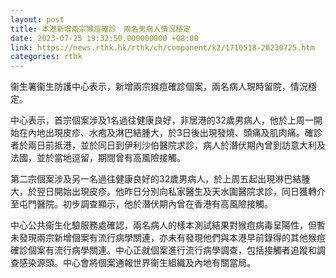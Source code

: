 ```yaml
---
layout: post
title: 本港新增兩宗猴痘確診　兩名男病人情況穩定
date: 2023-07-25 19:32:50.000000000 +08:00
link: https://news.rthk.hk/rthk/ch/component/k2/1710518-20230725.htm
categories: rthk
---
```


衞生署衞生防護中心表示，新增兩宗猴痘確診個案，兩名病人現時留院，情況穩定。

中心表示，首宗個案涉及1名過往健康良好，非居港的32歲男病人，他於上周一開始在內地出現皮疹、水疱及淋巴結腫大，於3日後出現發燒、頭痛及肌肉痛。確診者於兩日前抵港，並於同日到伊利沙伯醫院求診，病人於潛伏期內曾到訪意大利及法國，並於當地逗留，期間曾有高風險接觸。

第二宗個案涉及另一名過往健康良好的32歲男病人，於上周五起出現淋巴結腫大，於翌日開始出現皮疹。他昨日分別向私家醫生及天水圍醫院求診，同日獲轉介至屯門醫院。初步調查顯示，他於潛伏期內曾在香港有高風險接觸。

中心公共衞生化驗服務處確認，兩名病人的樣本測試結果對猴痘病毒呈陽性，但暫未發現兩宗新增個案有流行病學關連，亦未有發現他們與本港早前錄得的其他猴痘確診個案有流行病學關連。中心正就個案進行流行病學調查，包括接觸者追蹤和調查感染源頭。中心會將個案通報世界衞生組織及內地有關當局。
